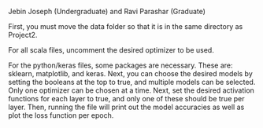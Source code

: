 Jebin Joseph (Undergraduate) and Ravi Parashar (Graduate)

First, you must move the data folder so that it is in the same directory as Project2. 

For all scala files, uncomment the desired optimizer to be used. 

For the python/keras files, some packages are necessary. These are: sklearn, matplotlib, and keras. Next, you can choose the desired models by setting the booleans at the top to true, and multiple models can be selected. Only one optimizer can be chosen at a time. Next, set the desired activation functions for each layer to true, and only one of these should be true per layer. Then, running the file will print out the model accuracies as well as plot the loss function per epoch. 
